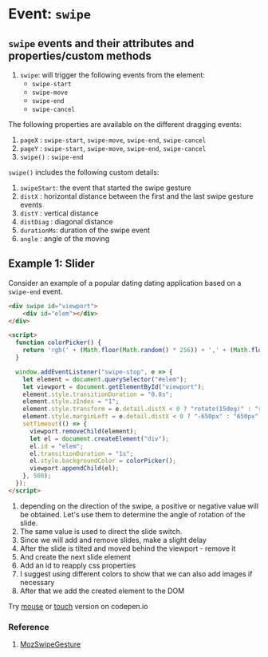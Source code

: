 # Event: `swipe`

## `swipe` events and their attributes and properties/custom methods

1. `swipe`: will trigger the following events from the element:
   * `swipe-start`
   * `swipe-move`
   * `swipe-end`
   * `swipe-cancel`
   
The following properties are available on the different dragging events:

1. `pageX` : `swipe-start`, `swipe-move`, `swipe-end`, `swipe-cancel`
2. `pageY` : `swipe-start`, `swipe-move`, `swipe-end`, `swipe-cancel`
3. `swipe()` : `swipe-end`

`swipe()` includes the following custom details:
1. `swipeStart`: the event that started the swipe gesture
2. `distX` : horizontal distance between the first and the last swipe gesture events
3. `distY` : vertical distance
4. `distDiag` : diagonal distance
5. `durationMs`: duration of the swipe event
6. `angle` : angle of the moving

## Example 1: Slider
Consider an example of a popular dating dating application based on a `swipe-end` event.
```html
<div swipe id="viewport">
    <div id="elem"></div>
</div>

<script>
  function colorPicker() {
    return 'rgb(' + (Math.floor(Math.random() * 256)) + ',' + (Math.floor(Math.random() * 256)) + ',' + (Math.floor(Math.random() * 256)) + ')';
  }

  window.addEventListener("swipe-stop", e => {
    let element = document.querySelector("#elem"); 
    let viewport = document.getElementById("viewport");
    element.style.transitionDuration = "0.8s";
    element.style.zIndex = "1";
    element.style.transform = e.detail.distX < 0 ? "rotate(15deg)" : "rotate(-15deg)";            //[1]
    element.style.marginLeft = e.detail.distX < 0 ? "-650px" : "650px";                           //[2]
    setTimeout(() => {                                                                            //[3]
      viewport.removeChild(element);                                                              //[4]
      let el = document.createElement("div");                                                     //[5]
      el.id = "elem";                                                                             //[6]
      el.transitionDuration = "1s";
      el.style.backgroundColor = colorPicker();                                                   //[7]
      viewport.appendChild(el);                                                                   //[8]
    }, 500);
  });
</script>
```
1. depending on the direction of the swipe, a positive or negative value will be obtained. Let's use them to determine the angle of rotation of the slide.
2. The same value is used to direct the slide switch.
3. Since we will add and remove slides, make a slight delay
4. After the slide is tilted and moved behind the viewport - remove it
5. And create the next slide element
6. Add an id to reapply css properties
7. I suggest using different colors to show that we can also add images if necessary
8. After that we add the created element to the DOM

Try [mouse](https://codepen.io/Halochkin/pen/XOgLVJ) or [touch](https://codepen.io/Halochkin/pen/NempKJ) version on codepen.io

### Reference
1. [MozSwipeGesture](https://developer.mozilla.org/en-US/docs/Web/Events/MozSwipeGesture)
